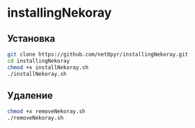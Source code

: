 # installingNekoray

## Установка

```bash
git clone https://github.com/net0pyr/installingNekoray.git
cd installingNekoray
chmod +x installNekoray.sh
./installNekoray.sh
```

## Удаление

```bash
chmod +x removeNekoray.sh
./removeNekoray.sh
```

